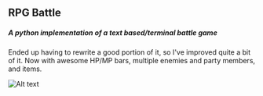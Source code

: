 ## RPG Battle
##### A python implementation of a text based/terminal battle game

Ended up having to rewrite a good portion of it, so I've improved quite a bit of it.  Now with awesome HP/MP bars, multiple enemies and party members, and items.

![Alt text](/images/rpgbattle-screen.png?raw=true "2017 update")
